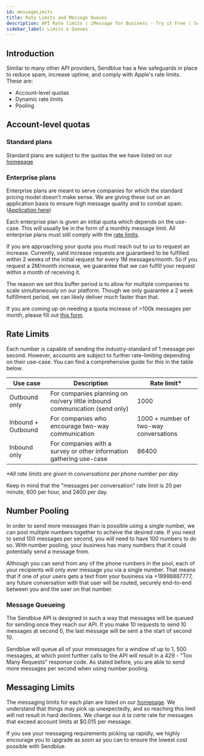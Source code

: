 ```yaml
---
id: messageLimits
title: Rate Limits and Message Queues
description: API Rate limits | iMessage for Business - Try it Free | Sendblue
sidebar_label: Limits & Queues
---
```


## Introduction

Similar to many other API providers, Sendblue has a few safeguards in place to reduce spam, increase uptime, and comply with Apple's rate limits. These are:

- Account-level quotas
- Dynamic rate limits
- Pooling

## Account-level quotas

### Standard plans

Standard plans are subject to the quotas the we have listed on our [homepage](https://sendblue.co)

### Enterprise plans

Enterprise plans are meant to serve companies for which the standard pricing model doesn't make sense. We are giving these out on an application basis to ensure high message quality and to combat spam. ([Application here](https://share.hsforms.com/1H186fzc2ScGa3wEz4ead-w8mskt))

Each enterprise plan is given an initial quota which depends on the use-case. This will usually be in the form of a monthly message limit. All enterprise plans must still comply with the [rate limits](/docs/messageLimits#rate-limits).

If you are approaching your quota you must reach out to us to request an increase. Currently, valid increase requests are guaranteed to be fulfilled within 2 weeks of the initial request for every 1M messages/month. So if you request a 2M/month increase, we guarantee that we can fulfill your request within a month of receiving it.

The reason we set this buffer period is to allow for multiple companies to scale simultaneously on our platform. Though we only guarantee a 2 week fulfillment period, we can likely deliver much faster than that.

If you are coming up on needing a quota increase of >100k messages per month, please fill out [this form](https://share.hsforms.com/1H186fzc2ScGa3wEz4ead-w8mskt).

## Rate Limits

Each number is capable of sending the industry-standard of 1 message per second. However, accounts are subject to further rate-limiting depending on their use-case. You can find a comprehensive guide for this in the table below.

| Use case           | Description                                                                | Rate limit\*                           |
| ------------------ | -------------------------------------------------------------------------- | -------------------------------------- |
| Outbound only      | For companies planning on no/very little inbound communication (send only) | 1000                                   |
| Inbound + Outbound | For companies who encourage two-way communication                          | 1000 + number of two-way conversations |
| Inbound only       | For companies with a survey or other information gathering use-case        | 86400                                  |

_\*All rate limits are given in conversations per phone number per day_

Keep in mind that the "messages per conversation" rate limit is 20 per minute, 600 per hour, and 2400 per day.

## Number Pooling

In order to send more messages than is possible using a single number, we can pool multiple numbers together to acheive the desired rate. If you need to send 100 messages per second, you will need to have 100 numbers to do so. With number pooling, your business has many numbers that it could potentially send a message from.

Although you can send from any of the phone numbers in the pool, each of your recipients will only ever message you via a single number. That means that if one of your users gets a text from your business via +19998887777, any future conversation with that user will be routed, securely end-to-end between you and the user on that number.

### Message Queueing

The Sendblue API is designed in such a way that messages will be queued for sending once they reach our API. If you make 10 requests to send 10 messages at second 0, the last message will be sent a the start of second 10.

Sendblue will queue all of your mmessages for a window of up to 1, 500 messages, at which point further calls to the API will result in a 429 - "Too Many Requests" response code. As stated before, you are able to send more messages per second when using number pooling.

## Messaging Limits

The messaging limits for each plan are listed on our [homepage](https://sendblue.co). We understand that things may pick up unexpectedly, and so reaching this limit will not result in hard declines. We charge our _à la carte_ rate for messages that exceed account limits at \$0.015 per message.

If you see your messaging requirements picking up rapidly, we highly encourage you to upgrade as soon as you can to ensure the lowest cost possible with Sendblue.
